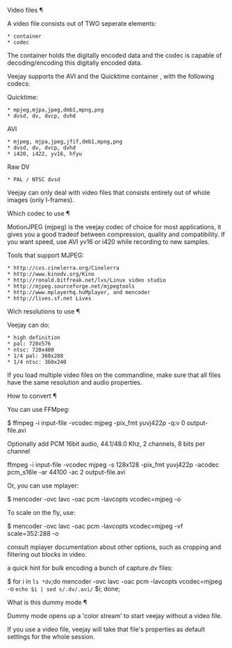 
Video files ¶

A video file consists out of TWO seperate elements:

    * container
    * codec 

The container holds the digitally encoded data and the codec is capable of decoding/encoding this digitally encoded data.

Veejay supports the AVI and the Quicktime container , with the following codecs:

Quicktime:

    * mpjeg,mjpa,jpeg,dmb1,mpng,png
    * dvsd, dv, dvcp, dvhd 

AVI

    * mjpeg, mjpa,jpeg,jfif,dmb1,mpng,png
    * dvsd, dv, dvcp, dvhd
    * i420, i422, yv16, hfyu 

Raw DV

    * PAL / NTSC dvsd 

Veejay can only deal with video files that consists entirely out of whole images (only I-frames). 

Which codec to use ¶

MotionJPEG (mjpeg) is the veejay codec of choice for most applications, it gives you a good tradeof between compression, quality and compatibility. If you want speed, use AVI yv16 or i420 while recording to new samples.

Tools that support MJPEG:

    * http://cvs.cinelerra.org/Cinelerra
    * http://www.kinodv.org/Kino
    * http://ronald.bitfreak.net/lvs/Linux video studio
    * http://mjpeg.sourceforge.net/mjpegtools
    * http://www.mplayerhq.huMplayer, and mencoder
    * http://lives.sf.net Lives 

Wich resolutions to use ¶

Veejay can do:

    * high definition 
    * pal: 720x576 
    * ntsc: 720x480
    * 1/4 pal: 360x288 
    * 1/4 ntsc: 360x240 

If you load multiple video files on the commandline, make sure that all files have the same resolution and audio properties.

How to convert ¶

You can use FFMpeg:

$ ffmpeg -i input-file -vcodec mjpeg -pix_fmt yuvj422p -q:v 0 output-file.avi

Optionally add PCM 16bit audio, 44.1/48.0 Khz, 2 channels, 8 bits per channel

ffmpeg -i input-file -vcodec mjpeg -s 128x128 -pix_fmt yuvj422p -acodec pcm_s16le -ar 44100 -ac 2 output-file.avi

Or, you can use mplayer:

 $ mencoder -ovc lavc -oac pcm -lavcopts vcodec=mjpeg -o <outputfile> <inputfile>

To scale on the fly, use:

 $ mencoder -ovc lavc -oac pcm -lavcopts vcodec=mjpeg -vf scale=352:288 -o <outputfile> <inputfile>

consult mplayer documentation about other options, such as cropping and filtering out blocks in video.

a quick hint for bulk encoding a bunch of capture.dv files:

 $ for i in `ls *dv`;do mencoder -ovc lavc -oac pcm -lavcopts vcodec=mjpeg -o `echo $i | sed s/.dv/.avi/` $i; done;

What is this dummy mode ¶

Dummy mode opens up a 'color stream' to start veejay without a video file.

If you use a video file, veejay will take that file's properties as default settings for the whole session.

